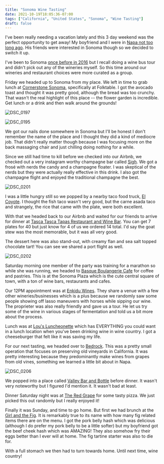 ```yaml
---
title: "Sonoma Wine Tasting"
date: 2021-10-19T18:05:36-07:00
tags: ["California", "United States", "Sonoma", "Wine Tasting"]
draft: false
---
```


I've been really needing a vacation lately and this 3 day weekend was the perfect opportunity to get away! My boyfriend and I were in [Napa not too long ago](/trips/california/napa-wine-tasting). His friends were interested in Sonoma though so we decided to switch it up.

I've been to Sonoma [once before in 2016](https://wereonlyalittlelost.tumblr.com/tagged/Sonoma) but I recall doing a wine bus tour and didn't pick out any of the wineries myself. So this time around our wineries and restaurant choices were more curated as a group.

Friday we headed up to Sonoma from my place. We left in time to grab lunch at [Cornerstone Sonoma](https://www.cornerstonesonoma.com/), specifically at Folktable. I got the avocado toast and thought it was pretty good, although the bread was too crunchy. That wasn't the real highlight of this place -- the flower garden is incredible. Get lunch or a drink and then walk around the grounds!

![DSC_0197](/images/DSC_0197.png)

![DSC_0195](/images/DSC_0195.png)

We got our nails done somewhere in Sonoma but I'll be honest I don't remember the name of the place and I thought they did a kind of mediocre job. That didn't really matter though because I was focusing more on the back massaging chair and just chilling doing nothing for a while.

Since we still had time to kill before we checked into our Airbnb, we checked out a very instagram worthy champagne bar called [Sigh](https://www.sighsonoma.com/). We got a frosé with nerds the candy and a champagne floater. I was skeptical of the nerds but they were actually really effective in this drink. I also got the champagne flight and enjoyed the traditional champagne the best.

![DSC_0201](/images/DSC_0201.png)

I was a little hungry still so we popped by a nearby taco food truck, [El Coyote](https://www.sonomamag.com/guide/listings/el-coyote/). I thought the fish taco wasn't very good, but the carne asada taco and strangely, the rice that came with the plate, were both excellent.

With that we headed back to our Airbnb and waited for our friends to arrive for dinner at [Tasca Tasca Tapas Restaurant and Wine Bar](https://www.tascatasca.com/). You can get 7 plates for 40 but just know for 4 of us we ordered 14 total. I'd say the goat stew was the most memorable, but it was all very good.

The dessert here was also stand-out, with creamy flan and sea salt topped chocolate tart! You can see we shared a port flight as well.

![DSC_0202](/images/DSC_0202.png)

Saturday morning one member of the party was training for a marathon so while she was running, we headed to [Basque Boulangerie Cafe](https://sonomaplaza.com/restaurants/basque-boulangerie-cafe/) for coffee and pastries. This is at the Sonoma Plaza which is the cute central square of town, with a ton of wine bars, restaurants and cafes.

Our 12PM appointment was at [Enkidu Wines](https://www.enkiduwines.com/). They share a venue with a few other wineries/businesses which is a plus because we randomly saw some people showing off lasso maneuvers with horses while sipping our wine. The proprieter was also really friendly and gave us a tour. He let us try some of the wine in various stages of fermentation and told us a bit more about the process.

Lunch was at [Lou's Luncheonette](https://lousluncheonette.com/) which has EVERYTHING you could want in a lunch location when you've been drinking wine in wine country. I got a cheeseburger that felt like it was saving my life. 

For our next tasting, we headed over to [Bedrock](https://www.bedrockwineco.com/). This was a pretty small operation that focuses on preserving old vineyards in California. It was pretty interesting because they predominantly make wines from grapes from old vines, something we learned a little bit about in Napa.

![DSC_0206](/images/DSC_0206.png)

We popped into a place called [Valley Bar and Bottle](https://www.valleybarandbottle.com/) before dinner. It wasn't very noteworthy but I figured I'd mention it. It wasn't bad at least.

Dinner Saturday night was at [The Red Grape](https://theredgrape.com/) for some tasty pizza. We just picked this out randomly but I really enjoyed it! 

Finally it was Sunday, and time to go home. But first we had brunch at the [Girl and the Fig](https://www.thegirlandthefig.com/). It is remarkably true to its name with how many fig related items there are on the menu. I got the pork belly hash which was delicious (although I do prefer my pork belly to be a little softer) but my boyfriend got the beef cheek hash which was AMAZING! They also somehow fry their eggs better than I ever will at home. The fig tartine starter was also to die for. 

With a full stomach we then had to turn towards home. Until next time, wine country!
